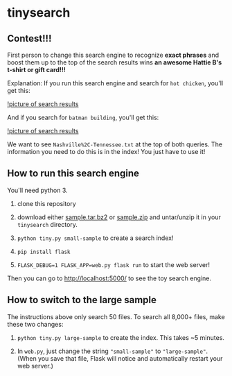 # tinysearch

## Contest!!!

First person to change this search engine to recognize **exact phrases**
and boost them up to the top of the search results
wins **an awesome Hattie B's t-shirt or gift card!!!**

Explanation: If you run this search engine and search for `hot chicken`,
you'll get this:

[!picture of search results](images/hot-chicken.png)

And if you search for `batman building`, you'll get this:

[!picture of search results](images/batman-building.png)

We want to see `Nashville%2C-Tennessee.txt` at the top of both queries.
The information you need to do this is in the index!
You just have to use it!

## How to run this search engine

You'll need python 3.

1.  clone this repository

2.  download either
    [sample.tar.bz2](https://www.dropbox.com/s/uk5ns6u597z1rwp/sample.tar.bz2?dl=1)
    or
    [sample.zip](https://www.dropbox.com/s/cn6n2xjjyyz3c13/sample.zip?dl=1)
    and untar/unzip it in your `tinysearch` directory.

3.  `python tiny.py small-sample`
    to create a search index!

4.  `pip install flask`

5.  `FLASK_DEBUG=1 FLASK_APP=web.py flask run`
    to start the web server!

Then you can go to <http://localhost:5000/> to see the toy search engine.


## How to switch to the large sample

The instructions above only search 50 files.
To search all 8,000+ files, make these two changes:

1.  `python tiny.py large-sample`
    to create the index. This takes ~5 minutes.

2.  In `web.py`, just change the string `"small-sample"` to `"large-sample"`.
    (When you save that file, Flask will notice
    and automatically restart your web server.)


